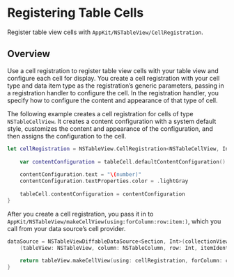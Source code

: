 # Registering Table Cells

Register table view cells with ``AppKit/NSTableView/CellRegistration``.

## Overview

Use a cell registration to register table view cells with your table view and configure each cell for display. You create a cell registration with your cell type and data item type as the registration’s generic parameters, passing in a registration handler to configure the cell. In the registration handler, you specify how to configure the content and appearance of that type of cell.

The following example creates a cell registration for cells of type `NSTableCellView`. It creates a content configuration with a system default style, customizes the content and appearance of the configuration, and then assigns the configuration to the cell.

```swift
let cellRegistration = NSTableView.CellRegistration<NSTableCellView, Int> { tableCell, indexPath, number in
    
    var contentConfiguration = tableCell.defaultContentConfiguration()
    
    contentConfiguration.text = "\(number)"
    contentConfiguration.textProperties.color = .lightGray
    
    tableCell.contentConfiguration = contentConfiguration
}
```

After you create a cell registration, you pass it in to ``AppKit/NSTableView/makeCellView(using:forColumn:row:item:)``, which you call from your data source’s cell provider.

```swift
dataSource = NSTableViewDiffableDataSource<Section, Int>(collectionView: collectionView) {
    (tableView: NSTableView, column: NSTableColumn, row: Int, itemIdentifier: Int) -> NSView in
    
    return tableView.makeCellView(using: cellRegistration, forColumn: column, row: row, item: itemIdentifier)
}
```
